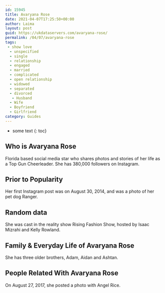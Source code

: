 ```yaml
---
id: 15945
title: Avaryana Rose
date: 2021-04-07T17:25:50+00:00
author: Laima
layout: post
guid: https://ukdataservers.com/avaryana-rose/
permalink: /04/07/avaryana-rose
tags:
 - show love
  - unspecified
  - single
  - relationship
  - engaged
  - married
  - complicated
  - open relationship
  - widowed
  - separated
  - divorced
   - Husband
  - Wife
  - Boyfriend
  - Girlfriend
category: Guides
---
```


* some text
{: toc}


## Who is Avaryana Rose
                  
                  
                  
Florida based social media star who shares photos and stories of her life as a Top Gun Cheerleader. She has 380,000 followers on Instagram. 
                  
              
            
              
            
                
                
                
## Prior to Popularity
                  
                  
                  
Her first Instagram post was on August 30, 2014, and was a photo of her pet dog Ranger. 
                  
              
            
              
            
                
                
                
## Random data
                  
                  
                  
She was cast in the reality show Rising Fashion Show, hosted by Isaac Mizrahi and Kelly Rowland.
                  
              
            
              
            
                
                
                
## Family & Everyday Life of Avaryana Rose
                  
                  
                  
She has three older brothers, Adam, Aidan and Ashtan. 
                  
              
            
              
            
                
                
                
## People Related With Avaryana Rose
                  
                  
                  
On August 27, 2017, she posted a photo with Angel Rice. 
                  
              
            
              
            
                
              
            
              
              
            
            
              
            
          
          
          